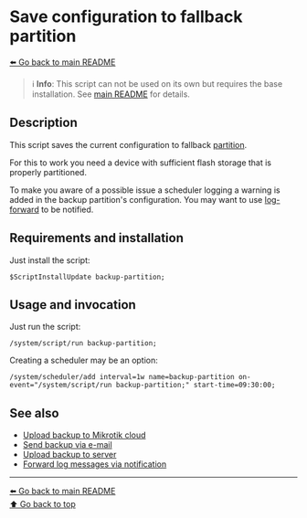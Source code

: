 Save configuration to fallback partition
========================================

[⬅️ Go back to main README](../README.md)

> ℹ️ **Info**: This script can not be used on its own but requires the base
> installation. See [main README](../README.md) for details.

Description
-----------

This script saves the current configuration to fallback
[partition](https://wiki.mikrotik.com/wiki/Manual:Partitions).

For this to work you need a device with sufficient flash storage that is
properly partitioned.

To make you aware of a possible issue a scheduler logging a warning is
added in the backup partition's configuration. You may want to use
[log-forward](log-forward.md) to be notified.

Requirements and installation
-----------------------------

Just install the script:

    $ScriptInstallUpdate backup-partition;

Usage and invocation
--------------------

Just run the script:

    /system/script/run backup-partition;

Creating a scheduler may be an option:

    /system/scheduler/add interval=1w name=backup-partition on-event="/system/script/run backup-partition;" start-time=09:30:00;

See also
--------

* [Upload backup to Mikrotik cloud](backup-cloud.md)
* [Send backup via e-mail](backup-email.md)
* [Upload backup to server](backup-upload.md)
* [Forward log messages via notification](log-forward.md)

---
[⬅️ Go back to main README](../README.md)  
[⬆️ Go back to top](#top)
